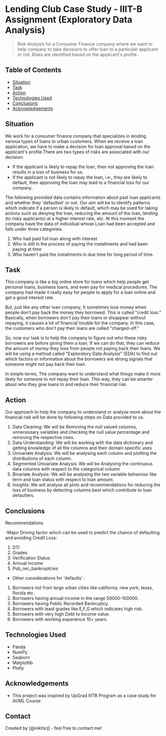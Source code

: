 # Lending Club Case Study - IIIT-B Assignment (Exploratory Data Analysis)
> Risk Analysis for a Consumer Finance company where we want to help company to take decisions to offer loan to a particular applicant or not. Risks are identified based on the applicant's profile..


## Table of Contents
* [Situation](##Situation)
* [Task](##Task)
* [Action](##Action)
* [Technologies Used](#technologies-used)
* [Conclusions](#conclusions)
* [Acknowledgements](#acknowledgements)

<!-- You can include any other section that is pertinent to your problem -->

## Situation
We work for a consumer finance company that specializes in lending various types of loans to urban customers. When we receive a loan application, we have to make a decision for loan approval based on the applicant's profile.There are two types of risks are associated with our decision:

* If the applicant is likely to repay the loan, then not approving the loan results in a loss of business for us.
* If the applicant is not likely to repay the loan, i.e., they are likely to default, then approving the loan may lead to a financial loss for our company.

The following provided data contains information about past loan applicants and whether they 'defaulted' or not. Our aim will be to identify patterns which indicate if a person is likely to default, which may be used for taking actions such as denying the loan, reducing the amount of the loan, lending (to risky applicants) at a higher interest rate, etc. At this moment the company have the data of individual whose Loan had been accepted and falls under three categories.

1. Who had paid full loan along with interest
2. Who is still in the process of paying the installments and had been paying at time
3. Who haven't paid the installments in due time for long period of time.

## Task
This company is like a big online store for loans which help people get personal loans, business loans, and even pay for medical procedures. The company had made it really easy for people to apply for a loan online and get a good interest rate.

But, just like any other loan company, It sometimes lose money when people don't pay back the money they borrowed. This is called "credit loss." Basically, when borrowers don't pay their loans or disappear without repaying, it causes a lot of financial trouble for the company. In this case, the customers who don't pay their loans are called "charged-off."

So, now our task is to help the company to figure out who these risky borrowers are before giving them a loan. If we can do that, they can reduce the amount of money they lose from people not paying back their loans. We will be using a method called "Exploratory Data Analysis" (EDA) to find out which factors or information about the borrowers are strong signals that someone might not pay back their loan.

In simple terms, The company want to understand what things make it more likely for someone to not repay their loan. This way, they can be smarter about who they give loans to and reduce their financial risk.

## Action
Our approach to help the company to understand or analyse more about the financial risk will be done by following steps on Data provided to us.

1. Data Cleaning: We will be Removing the null valued columns, unnecessary variables and checking the null value percentage and removing the respective rows.
2. Data Understanding: We will be working with the data dictionary and getting knowledge of all the columns and their domain specific uses
3. Univariate Analysis: We will be analysing each column and plotting the distributions of each column.
4. Segmented Univariate Analysis: We will be Analysing the continuous data columns with respect to the categorical column
5. Bivariate Analysis: We will be analysing the two variable behaviour like term and loan status with respect to loan amount.
6. Insights: We will analyse all plots and recommendations for reducing the loss of business by detecting columns best which contribute to loan defaulters.

## Conclusions
Recommendations

-Major Driving factor which can be used to predict the chance of defaulting and avoiding Credit Loss:
1. DTI
2. Grades
3. Verification Status
4. Annual income
5. Pub_rec_bankruptcies
- Other considerations for 'defaults' :
1. Borrowers not from large urban cities like california, new york, texas, florida etc.
2. Borrowers having annual income in the range 50000-100000.
3. Borrowers having Public Recorded Bankruptcy.
4. Borrowers with least grades like E,F,G which indicates high risk.
5. Borrowers with very high Debt to Income value.
6. Borrowers with working experience 10+ years.

## Technologies Used
- Panda
- NumPy
- Seaborn
- Matplotlib
- Plotly

## Acknowledgements
- This project was inspired by UpGrad IIITB Program as a case study for AI/ML Course

## Contact
Created by [@nikitsrj] - feel free to contact me!
